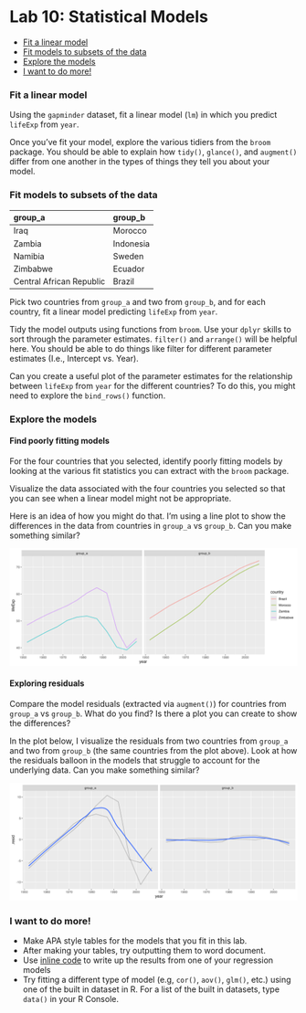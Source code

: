 # Lab 10: Statistical Models


- [Fit a linear model](#fit-a-linear-model)
- [Fit models to subsets of the
  data](#fit-models-to-subsets-of-the-data)
- [Explore the models](#explore-the-models)
- [I want to do more!](#i-want-to-do-more)

### Fit a linear model

Using the `gapminder` dataset, fit a linear model (`lm`) in which you
predict `lifeExp` from `year`.

Once you’ve fit your model, explore the various tidiers from the `broom`
package. You should be able to explain how `tidy()`, `glance()`, and
`augment()` differ from one another in the types of things they tell you
about your model.

### Fit models to subsets of the data

| group_a                  | group_b   |
|:-------------------------|:----------|
| Iraq                     | Morocco   |
| Zambia                   | Indonesia |
| Namibia                  | Sweden    |
| Zimbabwe                 | Ecuador   |
| Central African Republic | Brazil    |

Pick two countries from `group_a` and two from `group_b`, and for each
country, fit a linear model predicting `lifeExp` from `year`.

Tidy the model outputs using functions from `broom`. Use your `dplyr`
skills to sort through the parameter estimates. `filter()` and
`arrange()` will be helpful here. You should be able to do things like
filter for different parameter estimates (I.e., Intercept vs. Year).

Can you create a useful plot of the parameter estimates for the
relationship between `lifeExp` from `year` for the different countries?
To do this, you might need to explore the `bind_rows()` function.

### Explore the models

#### Find poorly fitting models

For the four countries that you selected, identify poorly fitting models
by looking at the various fit statistics you can extract with the
`broom` package.

Visualize the data associated with the four countries you selected so
that you can see when a linear model might not be appropriate.

Here is an idea of how you might do that. I’m using a line plot to show
the differences in the data from countries in `group_a` vs `group_b`.
Can you make something similar?

![](line-plot.png)

#### Exploring residuals

Compare the model residuals (extracted via `augment()`) for countries
from `group_a` vs `group_b`. What do you find? Is there a plot you can
create to show the differences?

In the plot below, I visualize the residuals from two countries from
`group_a` and two from `group_b` (the same countries from the plot
above). Look at how the residuals balloon in the models that struggle to
account for the underlying data. Can you make something similar?

![](residual-plot.png)

### I want to do more!

- Make APA style tables for the models that you fit in this lab.
- After making your tables, try outputting them to word document.
- Use [inline code](https://r4ds.hadley.nz/quarto#inline-code) to write
  up the results from one of your regression models
- Try fitting a different type of model (e.g, `cor()`, `aov()`, `glm()`,
  etc.) using one of the built in dataset in R. For a list of the built
  in datasets, type `data()` in your R Console.

